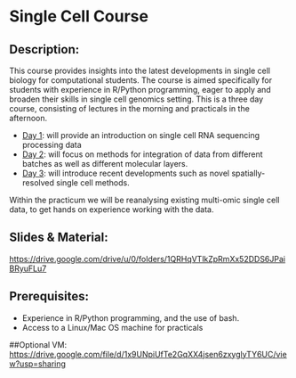 # Single Cell Course

## Description:
This course provides insights into the latest developments in single cell biology for computational students. The course is aimed specifically for students with experience in R/Python programming, eager to apply and broaden their skills in single cell genomics setting. This is a three day course, consisting of lectures in the morning and practicals in the afternoon. 

- [Day 1](day1/):  will provide an introduction on single cell RNA sequencing processing data
- [Day 2](day2/):  will focus on methods for integration of data from different batches as well as different molecular layers. 
- [Day 3](day3/):    will introduce recent developments such as novel spatially-resolved single cell methods. 

Within the practicum we will be reanalysing existing multi-omic single cell data, to get hands on experience working with the data. 

## Slides & Material:
 https://drive.google.com/drive/u/0/folders/1QRHqVTlkZpRmXx52DDS6JPaiBRyuFLu7
 
## Prerequisites:

* Experience in R/Python programming, and the use of bash.
* Access to a Linux/Mac OS machine for practicals


##Optional
VM: https://drive.google.com/file/d/1x9UNpiUfTe2GqXX4jsen6zxyglyTY6UC/view?usp=sharing
